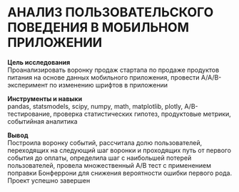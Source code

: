 # АНАЛИЗ ПОЛЬЗОВАТЕЛЬСКОГО ПОВЕДЕНИЯ В МОБИЛЬНОМ ПРИЛОЖЕНИИ

**Цель исследования** \
Проанализировать воронку продаж стартапа по продаже продуктов питания на основе данных мобильного приложения, провести A/A/B-эксперимент по изменению шрифтов в приложении 

**Инструменты и навыки** \
pandas, statsmodels, scipy, numpy, math, matplotlib, plotly, А/В-тестирование, проверка статистических гипотез, продуктовые метрики, событийная аналитика

**Вывод** \
Построила воронку событий, рассчитала долю пользователей, переходящих на следующий шаг воронки и проходящих путь от первого события до оплаты, определила шаг с наибольшей потерей пользователей, провела множественный А/В тест с применением поправки Бонферрони для снижения вероятности ошибки первого рода. Проект успешно завершен 
